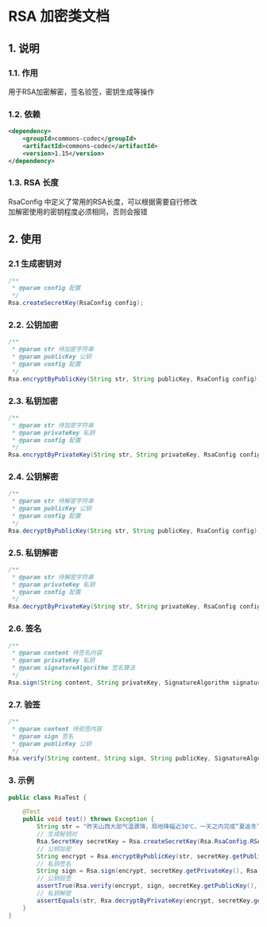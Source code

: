 # RSA 加密类文档

## 1. 说明

### 1.1. 作用
用于RSA加密解密，签名验签，密钥生成等操作

### 1.2. 依赖
```xml
<dependency>
    <groupId>commons-codec</groupId>
    <artifactId>commons-codec</artifactId>
    <version>1.15</version>
</dependency>
```

### 1.3. RSA 长度
RsaConfig 中定义了常用的RSA长度，可以根据需要自行修改</br>
加解密使用的密钥程度必须相同，否则会报错

## 2. 使用

### 2.1 生成密钥对
```java
/**
 * @param config 配置
 */
Rsa.createSecretKey(RsaConfig config);
```

### 2.2. 公钥加密
```java
/**
 * @param str 待加密字符串
 * @param publicKey 公钥
 * @param config 配置
 */
Rsa.encryptByPublicKey(String str, String publicKey, RsaConfig config);
```

### 2.3. 私钥加密
```java
/**
 * @param str 待加密字符串
 * @param privateKey 私钥
 * @param config 配置
 */
Rsa.encryptByPrivateKey(String str, String privateKey, RsaConfig config);
```

### 2.4. 公钥解密
```java
/**
 * @param str 待解密字符串
 * @param publicKey 公钥
 * @param config 配置
 */
Rsa.decryptByPublicKey(String str, String publicKey, RsaConfig config);
```

### 2.5. 私钥解密
```java
/**
 * @param str 待解密字符串
 * @param privateKey 私钥
 * @param config 配置
 */
Rsa.decryptByPrivateKey(String str, String privateKey, RsaConfig config);
```

### 2.6. 签名
```java
/**
 * @param content 待签名内容
 * @param privateKey 私钥
 * @param signatureAlgorithm 签名算法
 */
Rsa.sign(String content, String privateKey, SignatureAlgorithm signatureAlgorithm);
```

### 2.7. 验签
```java
/**
 * @param content 待验签内容
 * @param sign 签名
 * @param publicKey 公钥
 */
Rsa.verify(String content, String sign, String publicKey, SignatureAlgorithm signatureAlgorithm);
```

### 3. 示例
```java
public class RsaTest {

    @Test
    public void test() throws Exception {
        String str = "昨天山西大部气温骤降，局地降幅近30℃，一天之内完成“夏返冬”。";
        // 生成秘钥对
        Rsa.SecretKey secretKey = Rsa.createSecretKey(Rsa.RsaConfig.RSA1024);
        // 公钥加密
        String encrypt = Rsa.encryptByPublicKey(str, secretKey.getPublicKey(), Rsa.RsaConfig.RSA1024);
        // 私钥签名
        String sign = Rsa.sign(encrypt, secretKey.getPrivateKey(), Rsa.SignatureAlgorithm.MD5withRSA);
        // 公钥验签
        assertTrue(Rsa.verify(encrypt, sign, secretKey.getPublicKey(), Rsa.SignatureAlgorithm.MD5withRSA));
        // 私钥解密
        assertEquals(str, Rsa.decryptByPrivateKey(encrypt, secretKey.getPrivateKey(), Rsa.RsaConfig.RSA1024));
    }
}
```

